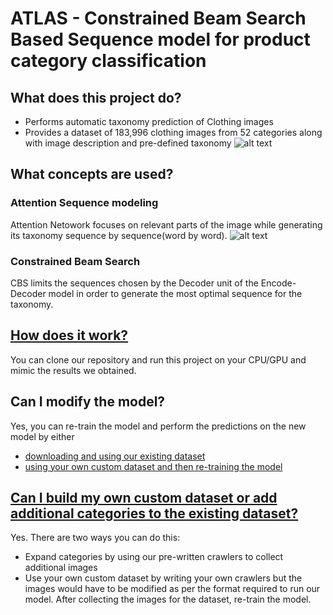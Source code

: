 # ATLAS - Constrained Beam Search Based Sequence model for product category classification

## What does this project do?
* Performs automatic taxonomy prediction of Clothing images
* Provides a dataset of 183,996 clothing images from 52 categories along with image description and pre-defined taxonomy
![alt text](https://github.com/vumaasha/Atlas/blob/master/img/archi.png "Architecture")
## What concepts are used?
### Attention Sequence modeling
Attention Netowork focuses on relevant parts of the image while generating its taxonomy sequence by sequence(word by word).
![alt text](https://github.com/vumaasha/Atlas/blob/master/img/atlas_attention.jpg "Attention")
### Constrained Beam Search 
CBS limits the sequences chosen by the Decoder unit of the Encode-Decoder model in order to generate the most optimal sequence for the taxonomy.


## [How does it work?](https://github.com/vumaasha/Atlas/blob/master/models/apparel_classification/README.md)
You can clone our repository and run this project on your CPU/GPU and mimic the results we obtained.

## Can I modify the model?
Yes, you can re-train the model and perform the predictions on the new model by either
* [downloading and using our existing dataset](https://github.com/vumaasha/Atlas/blob/master/dataset/README.md)
* [using your own custom dataset and then re-training the model](#can-i-build-my-own-custom-dataset-or-add-additional-categories-to-the-existing-dataset)

## [Can I build my own custom dataset or add additional categories to the existing dataset?](https://github.com/vumaasha/Atlas/blob/master/dataset/README.md)
Yes. There are two ways you can do this:
* Expand categories by using our pre-written crawlers to collect additional images
* Use your own custom dataset by writing your own crawlers but the images would have to be modified as per the format required to run our model. After collecting the images for the dataset, re-train the model. 
